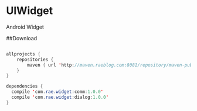 # UIWidget
Android Widget

##Download

```java

allprojects {
    repositories {
        maven { url 'http://maven.raeblog.com:8081/repository/maven-public/' }
    }
}

dependencies {
  compile 'com.rae.widget:comm:1.0.0'
  compile 'com.rae.widget:dialog:1.0.0'
}

```
